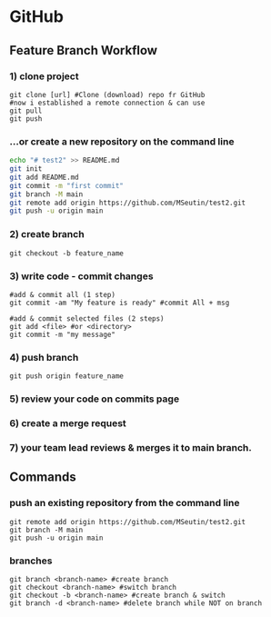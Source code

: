 # GitHub

## Feature Branch Workflow
### 1) clone project
```shell
git clone [url] #Clone (download) repo fr GitHub
#now i established a remote connection & can use
git pull
git push
```

### ...or create a new repository on the command line
```bash
echo "# test2" >> README.md
git init
git add README.md
git commit -m "first commit"
git branch -M main
git remote add origin https://github.com/MSeutin/test2.git
git push -u origin main
```

### 2) create branch
```shell
git checkout -b feature_name
```

### 3) write code - commit changes
```shell
#add & commit all (1 step)
git commit -am "My feature is ready" #commit All + msg

#add & commit selected files (2 steps)
git add <file> #or <directory>
git commit -m "my message"
```

### 4) push branch
```shell
git push origin feature_name
```

### 5) review your code on commits page
### 6) create a merge request
### 7) your team lead reviews & merges it to main branch.

## Commands
### push an existing repository from the command line
```shell
git remote add origin https://github.com/MSeutin/test2.git
git branch -M main
git push -u origin main
```

### branches
```shell
git branch <branch-name> #create branch
git checkout <branch-name> #switch branch
git checkout -b <branch-name> #create branch & switch
git branch -d <branch-name> #delete branch while NOT on branch
```

